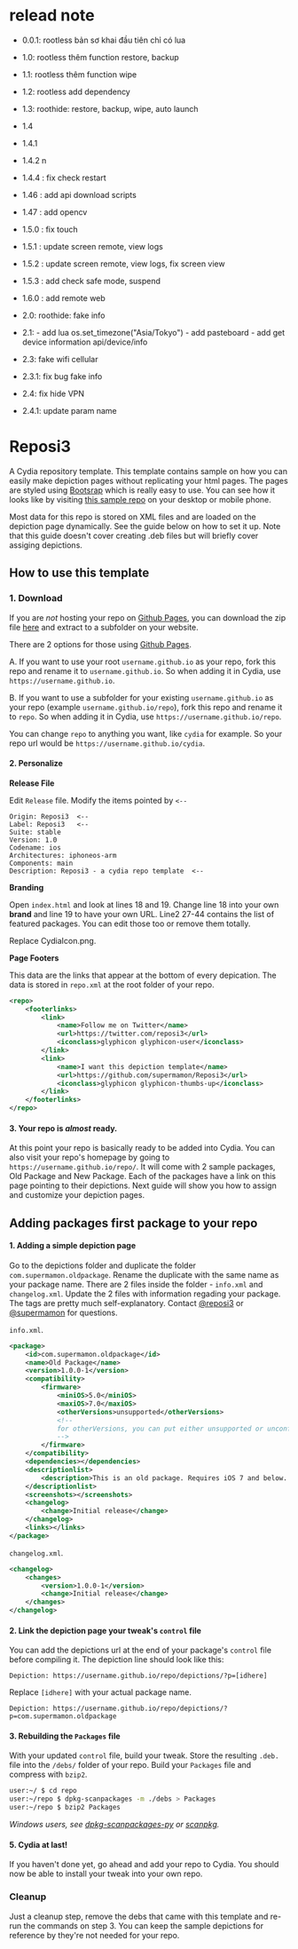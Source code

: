 # relead note
- 0.0.1: rootless bản sơ khai đầu tiên chỉ có lua
- 1.0: rootless thêm function restore, backup
- 1.1: rootless thêm function wipe
- 1.2: rootless add dependency
- 1.3: roothide: restore, backup, wipe, auto launch
- 1.4
- 1.4.1
- 1.4.2 n 
- 1.4.4 : fix check restart
- 1.46 : add api download scripts
- 1.47 : add opencv
- 1.5.0 : fix touch
- 1.5.1 : update screen remote, view logs
- 1.5.2 : update screen remote, view logs, fix screen view
- 1.5.3 : add check safe mode, suspend
- 1.6.0 : add remote web

- 2.0: roothide: fake info
- 2.1:  - add lua os.set_timezone("Asia/Tokyo")
        - add pasteboard
        - add get device information api/device/info
- 2.3: fake wifi cellular
- 2.3.1: fix bug fake info
- 2.4: fix hide VPN
- 2.4.1: update param name

# Reposi3
A Cydia repository template. This template contains sample on how you can easily make depiction pages without replicating your html pages. The pages are styled using [Bootsrap](http://getbootstrap.com/) which is really easy to use. You can see how it looks like by visiting [this sample repo](https://supermamon.github.io/Reposi3/) on your desktop or mobile phone.

Most data for this repo is stored on XML files and are loaded on the depiction page dynamically. See the guide below on how to set it up. Note that this guide doesn't cover creating .deb files but will briefly cover assiging depictions.

## How to use this template

### 1. Download

If you are *not* hosting your repo on [Github Pages](https://pages.github.com/), you can download the zip file [here](https://github.com/supermamon/Reposi3/archive/master.zip) and extract to a subfolder on your website.

There are 2 options for those using [Github Pages](https://pages.github.com/).

A. If you want to use your root `username.github.io` as your repo, fork this repo and rename it to `username.github.io`. So when adding it in Cydia, use `https://username.github.io`.

B. If you want to use a subfolder for your existing `username.github.io` as your repo (example `username.github.io/repo`), fork this repo and rename it to `repo`. So when adding it in Cydia, use `https://username.github.io/repo`.

You can change `repo` to anything you want, like `cydia` for example. So your repo url would be `https://username.github.io/cydia`.


#### 2. Personalize

**Release File**

Edit `Release` file. Modify the items pointed by `<--`

    Origin: Reposi3  <--
    Label: Reposi3   <--
    Suite: stable
    Version: 1.0
    Codename: ios
    Architectures: iphoneos-arm
    Components: main
    Description: Reposi3 - a cydia repo template  <--

**Branding**

Open `index.html` and look at lines 18 and 19.
Change line 18 into your own **brand** and line 19 to have your own URL.
Line2 27-44 contains the list of featured packages.
You can edit those too or remove them totally.

Replace CydiaIcon.png.


**Page Footers**

This data are the links that appear at the bottom of every depication. The data is stored in `repo.xml` at the root folder of your repo.

```xml
<repo>
    <footerlinks>
        <link>
            <name>Follow me on Twitter</name>
            <url>https://twitter.com/reposi3</url>
            <iconclass>glyphicon glyphicon-user</iconclass>
        </link>
        <link>
            <name>I want this depiction template</name>
            <url>https://github.com/supermamon/Reposi3</url>
            <iconclass>glyphicon glyphicon-thumbs-up</iconclass>
        </link>
    </footerlinks>
</repo>
```


#### 3. Your repo is _almost_ ready.
At this point your repo is basically ready to be added into Cydia.
You can also visit your repo's homepage by going to `https://username.github.io/repo/`.
It will come with 2 sample packages, Old Package and New Package.
Each of the packages have a link on this page pointing to their depictions.
Next guide will show you how to assign and customize your depiction pages.

## Adding packages first package to your repo

#### 1. Adding a simple depiction page

Go to the depictions folder and duplicate the folder `com.supermamon.oldpackage`.
Rename the duplicate with the same name as your package name.
There are 2 files inside the folder - `info.xml` and `changelog.xml`.
Update the 2 files with information regading your package.
The tags are pretty much self-explanatory.
Contact [@reposi3](https://twitter.com/reposi3) or [@supermamon](https://twitter.com/supermamon) for questions.

`info.xml`.
```xml
<package>
    <id>com.supermamon.oldpackage</id>
    <name>Old Package</name>
    <version>1.0.0-1</version>
    <compatibility>
        <firmware>
            <miniOS>5.0</miniOS>
            <maxiOS>7.0</maxiOS>
            <otherVersions>unsupported</otherVersions>
            <!--
            for otherVersions, you can put either unsupported or unconfirmed
            -->
        </firmware>
    </compatibility>
    <dependencies></dependencies>
    <descriptionlist>
        <description>This is an old package. Requires iOS 7 and below..</description>
    </descriptionlist>
    <screenshots></screenshots>
    <changelog>
        <change>Initial release</change>
    </changelog>
    <links></links>
</package>
```

`changelog.xml`.
```xml
<changelog>
    <changes>
        <version>1.0.0-1</version>
        <change>Initial release</change>
    </changes>
</changelog>
```


#### 2. Link the depiction page your tweak's `control` file

You can add the depictions url at the end of your package's `control` file before compiling it.
The depiction line should look like this:

```text
Depiction: https://username.github.io/repo/depictions/?p=[idhere]
```

Replace `[idhere]` with your actual package name.

```text
Depiction: https://username.github.io/repo/depictions/?p=com.supermamon.oldpackage
```

#### 3. Rebuilding the `Packages` file

With your updated `control` file, build your tweak.
Store the resulting `.deb.` file into the `/debs/` folder of your repo.
Build your `Packages` file and compress with `bzip2`.

```sh
user:~/ $ cd repo
user:~/repo $ dpkg-scanpackages -m ./debs > Packages
user:~/repo $ bzip2 Packages
```

_Windows users, see [dpkg-scanpackages-py](https://github.com/supermamon/dpkg-scanpackages-py) or [scanpkg](https://github.com/mstg/scanpkg)._

#### 5. Cydia at last!

If you haven't done yet, go ahead and add your repo to Cydia.
You should now be able to install your tweak into your own repo.

### Cleanup

Just a cleanup step, remove the debs that came with this template and re-run the commands on step 3. You can keep the sample depictions for reference by they're not needed for your repo.